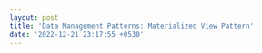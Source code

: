 ```yaml
---
layout: post
title: 'Data Management Patterns: Materialized View Pattern'
date: '2022-12-21 23:17:55 +0530'
---
```

